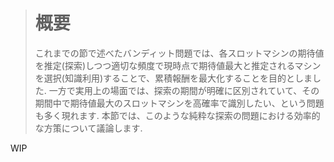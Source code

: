 > # 概要
> これまでの節で述べたバンディット問題では、各スロットマシンの期待値を推定(探索)しつつ適切な頻度で現時点で期待値最大と推定されるマシンを選択(知識利用)することで、累積報酬を最大化することを目的としました. 一方で実用上の場面では、探索の期間が明確に区別されていて、その期間中で期待値最大のスロットマシンを高確率で識別したい、という問題も多く現れます. 本節では、このような純粋な探索の問題における効率的な方策について議論します.

WIP